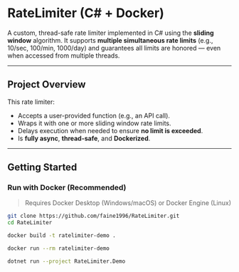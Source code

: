 # RateLimiter (C# + Docker)

A custom, thread-safe rate limiter implemented in C# using the **sliding window** algorithm. It supports **multiple simultaneous rate limits** (e.g., 10/sec, 100/min, 1000/day) and guarantees all limits are honored — even when accessed from multiple threads.

---

## Project Overview

This rate limiter:
- Accepts a user-provided function (e.g., an API call).
- Wraps it with one or more sliding window rate limits.
- Delays execution when needed to ensure **no limit is exceeded**.
- Is **fully async**, **thread-safe**, and **Dockerized**.

---

## Getting Started

### Run with Docker (Recommended)

> Requires Docker Desktop (Windows/macOS) or Docker Engine (Linux)

```bash
git clone https://github.com/faine1996/RateLimiter.git
cd RateLimiter

docker build -t ratelimiter-demo .

docker run --rm ratelimiter-demo

dotnet run --project RateLimiter.Demo

